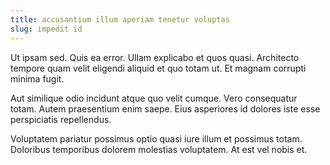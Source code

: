 ```yaml
---
title: accusantium illum aperiam tenetur voluptas
slug: impedit id
---
```


Ut ipsam sed. Quis ea error. Ullam explicabo et quos quasi. Architecto tempore quam velit eligendi aliquid et quo totam ut. Et magnam corrupti minima fugit.

Aut similique odio incidunt atque quo velit cumque. Vero consequatur totam. Autem praesentium enim saepe. Eius asperiores id dolores iste esse perspiciatis repellendus.

Voluptatem pariatur possimus optio quasi iure illum et possimus totam. Doloribus temporibus dolorem molestias voluptatem. At est vel nobis et.
